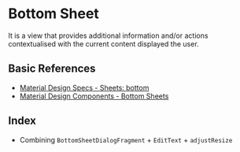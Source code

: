 # Bottom Sheet

It is a view that provides additional information and/or actions contextualised with the current content displayed the user.

## Basic References

- [Material Design Specs - Sheets: bottom](https://material.io/components/sheets-bottom/)
- [Material Design Components - Bottom Sheets](https://material.io/develop/android/components/bottom-sheet-behavior/)

## Index

- Combining `BottomSheetDialogFragment` + `EditText` + `adjustResize`